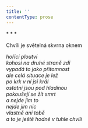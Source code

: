 ```yaml
---
title: ''
contentType: prose
---
```


\* \* \*

Chvíli je světelná skvrna oknem

_hořící ploutví  
kohosi na druhé straně zdi  
vypadá to jako přítomnost  
ale celá situace je lež  
po krk v ní jsi král  
ostatní jsou pod hladinou  
pokoušejí se žít smrt  
a nejde jim to  
nejde jim nic  
vlastně ani tobě  
a to je ještě hodně v tuhle chvíli_

